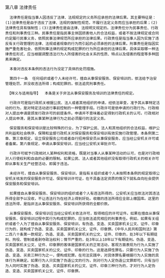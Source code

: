 第八章  法律责任 

      法律责任是指当事人因违反了法律、法规规定的义务所应承担的法律后果。其主要特征是：(1)法律责任是由于违反了法律、法规的强制性规范，不履行法定义务而应当承担的后果；(2)法律责任具有强制性；(3)法律责任是由法律、法规明文规定的。法律责任分为民事责任、行政责任和刑事责任三种。民事责任是指民事主体因损害他人的合法权益，或者不按法律规定或合同约定履行民事义务，依照民事法律规范所应承担的法律后果。行政责任是指当事人因为实施了违反有关行政管理的法律、法规或者规章的行为而引起的必须承担的法律后果。刑事责任是指因实施严重危害社会、依照刑事法律的规定构成犯罪的行为所应承担的法律后果。具体采取哪一种法律责任形式，应当根据调整违法行为人所侵害的社会关系的性质、特点以及侵害的程度等多种因素来确定。

      本章对违反本条例的违法行为没定了具体的处罚措施。 

      第四十一条  任何组织或者个人未经许可，擅自从事保安服务、保安培训的，依法给予治安管理处罚，并没收违法所得；构成犯罪的，依法追究刑事责任。

     【释义与适用指导】  本条是关于非法从事保安服务及培训的法律责任的规定。

      行政许可是指行政机关根据公民、法人或者其他组织的申请，经依法审查，准予其从事特定活动的行为，是对特定活动进行事前控制的一种管理手段。行政许可是依申请的行政行为。行政相对人提出申请是颁发行政许可的前提条件。申请并不意味着必定得到行政机关的认可。行政相对人提出申清，是其从事某种法律行为之前必须履行的法定义务。 

      保安服务和保安培训是比较特殊的行业，为了保护公民、法人和其他组织的合法权益，维护公共利益和社会秩序，保障和监督行政机关对保安服务和保安培训有效实施行政管理，本条例第二章、第三章规定，设立保安服务公司或者自行招用保安员从事保安服务，应当经公安机关许可或者备案。第六章规定，申请从事保安培训，应当经公安机关审批许可。

      行政许可赋予行政相对人某种权利和资格，既是对当事人从事某种活动的认可，也是对行政相对人行使权利和自由的必要的限制。如果公民、法人或者其他组织没有取得行政机关的相关许可即从事有关生产经营活动，即属于违法。 

      未经许可，擅自从事保安服务、保安培训，是指有关组织或者个人未按照本条例的规定取得公安机关核发的保安服务许可证、保安培训许可证，在不具备法定资质的情况下就私自向社会提供保安服务和保安培训。 

      如果擅自从事保安服务、保安培训的组织或者个人有违法所得的，公安机关应当依法对其违法所得全部予以没收，不让违法行为在经济上得到好处。收缴的违法所得应全部上缴国库。这里的违法所得，是指非法从事保安服务、保安培训所获得的全都价款。 

      从事保安服务、保安培训应当经公安机关依法许可，取得相应的许可证件。如果在擅自从事保安服务、保安培训过程中其行为构成犯罪的，应当依法追究相应的刑事责任。例如，如果有关组织或者个人为了擅自从事保安服务、保安培训，有伪造、变造、买卖国家机关公文、证件、印章行为的，就构成了伪造、变造、买卖国家机关公文、证件、印章罪。《中华人民共和国刑法》第二百八十条第一款规定，伪造、变造、买卖国家机关的公文、证件、印章的，处3年以下有期徒刑、拘役、管制或者剥夺政治权利；情节严重的，处3年以上10年以下有期徒刑。伪造、变造、买卖国家机关公文、证件、印章罪的客体是国家机关的正常活动，客观方面表现为行为人实施了伪造、变造、买卖国家机关的公文、证件、印章的行为。这是选择性罪名，只要行为人实施了伪造、变造、买卖三种行为之一，便构成犯罪。在司法实践中，对具体罪名要根据行为人实施的具体行为来确定。如果行为人只实施了伪造公文的行为，则对行为人定伪造公文罪即可。只有当行为人同时实施了伪造、变造、买卖国家机关的公文、证件、印章三种行为的，才对行为人定伪造、变造、买卖国家机关公文、证件、印章罪。 